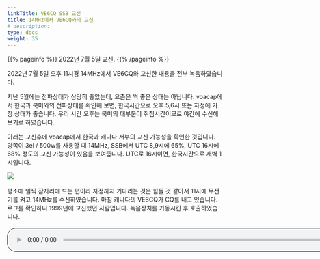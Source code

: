 ```yaml
---
linkTitle: VE6CQ SSB 교신
title: 14MHz에서 VE6CQ와의 교신
# description:
type: docs
weight: 35
---
```


{{% pageinfo %}}
2022년 7월 5일 교신.
{{% /pageinfo %}}

2022년 7월 5일 오후 11시경 14MHz에서 VE6CQ와 교신한 내용을 전부 녹음하였습니다.

지난 5월에는 전파상태가 상당히 좋았는데, 요즘은 썩 좋은 상태는 아닙니다. voacap에서 한국과 북미와의 전파상태를 확인해 보면, 한국시간으로 오후 5,6시 또는 자정에 가장 상태가 좋습니다. 우리 시간 오후는 북미의 대부분이 취침시간이므로 야간에 수신해 보기로 하였습니다.

아래는 교신후에 voacap에서 한국과 캐나다 서부의 교신 가능성을 확인한 것입니다. 양쪽이 3el / 500w를 사용할 때 14MHz, SSB에서 UTC 8,9시에 65%, UTC 16시에 68% 정도의 교신 가능성이 있음을 보여줍니다. UTC로 16시이면, 한국시간으로 새벽 1시입니다.

<img src="/recording/img/voacap.png"><br>
<br>
평소에 일찍 잠자리에 드는 편이라 자정까지 기다리는 것은 힘들 것 같아서 11시에 무전기를 켜고 14MHz를 수신하였습니다. 마침 캐나다의 VE6CQ가 CQ를 내고 있습니다. 로그를 확인하니 1999년에 교신했던 사람입니다. 녹음장치를 가동시킨 후 호출하였습니다.<br>
<br>
<audio style="width: 850px; border: 1px solid black; border-radius: 20px;"
src="https://blog.kakaocdn.net/dn/vu0If/btrGExbulT9/3JUTHJe4csFrjcunah1R5K/tfile.mp3"
controls></audio>
<br><br>
